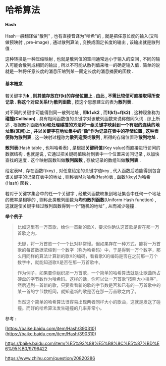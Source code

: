 # 哈希算法

#### Hash

Hash一般翻译做"散列" , 也有直接音译为"哈希"的 , 就是把任意长度的输入\(又叫做预映射 , pre-image\) , 通过散列算法 , 变换成固定长度的输出 , 该输出就是散列值 .

这种转换是一种压缩映射 , 也就是散列值的空间通常远小于输入的空间 , 不同的输入可能会散列成相同的输出 , 所以不可能从散列值来唯一的确定输入值 . 简单的说就是一种将任意长度的消息压缩到某一固定长度的消息摘要的函数 .

#### 基本概念

若关键字为**k , **则其值存放在**f\(k\)**的存储位置上 . 由此 , 不需比较便可直接取得所查记录 . 称这个对应关系**f**为**散列函数** , 按这个思想建立的表为**散列表** .

对不同的关键字可能得到同一散列地址 , 即**k1≠k2** , 而**f\(k1\)=f\(k2\)** , 这种现象称为**碰撞\(Collision\)** . 具有相同函数值的关键字对该散列函数来说称做同义词 . 综上所述 , 根据散列函数**f\(k\)**和处理碰撞的方法将一组关键字映射到一个有限的连续的地址集\(区间\)上 , 并以关键字在地址集中的“像”作为记录在表中的存储位置 , 这种表便称为**散列表** , 这一映射过程称为**散列造表**或**散列** , 所得的存储位置称**散列地址** .

**散列表**\(Hash table , 也叫哈希表\) , 是根据**关键码值**\(Key value\)而直接进行访问的数据结构 . 也就是说 , 它通过把关键码值映射到表中一个位置来访问记录 , 以加快查找的速度 . 这个映射函数叫做**散列函数** , 存放记录的数组叫做**散列表** . 

给定表M , 存在函数f\(key\) , 对任意给定的关键字值key , 代入函数后若能得到包含该关键字的记录在表中的地址 , 则称表M为哈希\(Hash\)表 , 函数f\(key\)为哈希\(Hash\) 函数 . 

若对于关键字集合中的任一个关键字 , 经散列函数映象到地址集合中任何一个地址的概率是相等的 , 则称此类散列函数为**均匀散列函数**\(Uniform Hash function\) , 这就是使关键字经过散列函数得到一个“随机的地址” , 从而减少碰撞 . 

**举个例子**

> 比如这里有一万首歌，给你一首新的歌X，要求你确认这首歌是否在那一万首歌之内。
>
> 无疑，将一万首歌一个一个比对非常慢。但如果存在一种方式，能将一万首歌的每首数据浓缩到一个数字（称为哈希码）中，于是得到一万个数字，那么用同样的算法计算新的歌X的编码，看看歌X的编码是否在之前那一万个数字中，就能知道歌X是否在那一万首歌中。
>
> 作为例子，如果要你组织那一万首歌，一个简单的哈希算法就是让歌曲所占硬盘的字节数作为哈希码。这样的话，你可以让一万首歌“按照大小排序”，然后遇到一首新的歌，只要看看新的歌的字节数是否和已有的一万首歌中的某一首的字节数相同，就知道新的歌是否在那一万首歌之内了。
>
> 当然这个简单的哈希算法很容易出现两者同样大小的歌曲，这就是发送了碰撞。而好的哈希算法发生碰撞的几率非常小。



参考 :

[https://baike.baidu.com/item/Hash/390310](https://baike.baidu.com/item/Hash/390310)

https://baike.baidu.com/item/%E5%93%88%E5%B8%8C%E5%87%BD%E6%95%B0/9796422

https://www.zhihu.com/question/20820286

